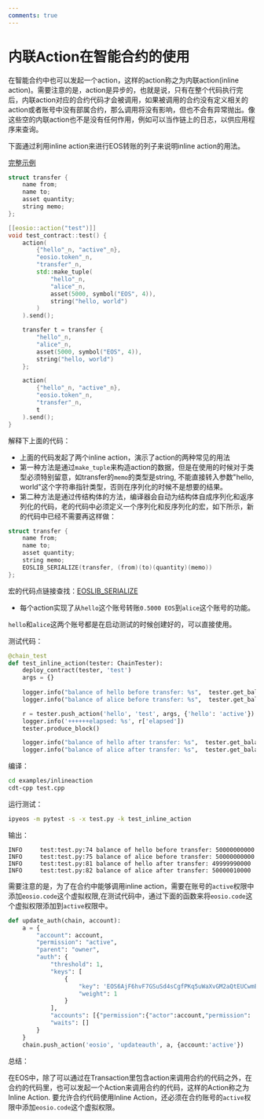 ```yaml
---
comments: true
---
```


# 内联Action在智能合约的使用

在智能合约中也可以发起一个action，这样的action称之为内联action(inline action)。需要注意的是，action是异步的，也就是说，只有在整个代码执行完后，内联action对应的合约代码才会被调用，如果被调用的合约没有定义相关的action或者账号中没有部属合约，那么调用将没有影响，但也不会有异常抛出。像这些空的内联action也不是没有任何作用，例如可以当作链上的日志，以供应用程序来查询。

下面通过利用inline action来进行EOS转账的列子来说明inline action的用法。

[完整示例](https://github.com/learnforpractice/cppscdk-book/tree/master/examples/inlineaction)

```cpp
struct transfer {
    name from;
    name to;
    asset quantity;
    string memo;
};

[[eosio::action("test")]]
void test_contract::test() {
    action(
        {"hello"_n, "active"_n},
        "eosio.token"_n,
        "transfer"_n,
        std::make_tuple(
            "hello"_n,
            "alice"_n,
            asset(5000, symbol("EOS", 4)),
            string("hello, world")
        )
    ).send();

    transfer t = transfer {
        "hello"_n,
        "alice"_n,
        asset(5000, symbol("EOS", 4)),
        string("hello, world")
    };

    action(
        {"hello"_n, "active"_n},
        "eosio.token"_n,
        "transfer"_n,
        t
    ).send();
}
```

解释下上面的代码：

- 上面的代码发起了两个inline action，演示了action的两种常见的用法
- 第一种方法是通过`make_tuple`来构造action的数据，但是在使用的时候对于类型必须特别留意，如transfer的`memo`的类型是string, 不能直接转入参数"hello, world"这个字符串指针类型，否则在序列化的时候不是想要的结果。
- 第二种方法是通过传结构体的方法，编译器会自动为结构体自成序列化和返序列化的代码，老的代码中必须定义一个序列化和反序列化的宏，如下所示，新的代码中已经不需要再这样做：
```cpp
struct transfer {
    name from;
    name to;
    asset quantity;
    string memo;
    EOSLIB_SERIALIZE(transfer, (from)(to)(quantity)(memo))
};
```

宏的代码点链接查找：[EOSLIB_SERIALIZE](https://github.com/AntelopeIO/cdt/blob/6f9531319ded3633d47676f4d1ab57b9001ff985/libraries/eosiolib/core/eosio/serialize.hpp#L23)

- 每个action实现了从`hello`这个账号转账`0.5000 EOS`到`alice`这个账号的功能。

`hello`和`alice`这两个账号都是在启动测试的时候创建好的，可以直接使用。

测试代码：

```python
@chain_test
def test_inline_action(tester: ChainTester):
    deploy_contract(tester, 'test')
    args = {}
    
    logger.info("balance of hello before transfer: %s",  tester.get_balance('hello'))
    logger.info("balance of alice before transfer: %s",  tester.get_balance('alice'))

    r = tester.push_action('hello', 'test', args, {'hello': 'active'})
    logger.info('++++++elapsed: %s', r['elapsed'])
    tester.produce_block()

    logger.info("balance of hello after transfer: %s",  tester.get_balance('hello'))
    logger.info("balance of alice after transfer: %s",  tester.get_balance('alice'))
```

编译：

```bash
cd examples/inlineaction
cdt-cpp test.cpp
```

运行测试：

```bash
ipyeos -m pytest -s -x test.py -k test_inline_action
```

输出：

```
INFO     test:test.py:74 balance of hello before transfer: 50000000000
INFO     test:test.py:75 balance of alice before transfer: 50000000000
INFO     test:test.py:81 balance of hello after transfer: 49999990000
INFO     test:test.py:82 balance of alice after transfer: 50000010000
```

需要注意的是，为了在合约中能够调用inline action，需要在账号的`active`权限中添加`eosio.code`这个虚拟权限,在测试代码中，通过下面的函数来将`eosio.code`这个虚拟权限添加到`active`权限中。

```python
def update_auth(chain, account):
    a = {
        "account": account,
        "permission": "active",
        "parent": "owner",
        "auth": {
            "threshold": 1,
            "keys": [
                {
                    "key": 'EOS6AjF6hvF7GSuSd4sCgfPKq5uWaXvGM2aQtEUCwmEHygQaqxBSV',
                    "weight": 1
                }
            ],
            "accounts": [{"permission":{"actor":account,"permission": 'eosio.code'}, "weight":1}],
            "waits": []
        }
    }
    chain.push_action('eosio', 'updateauth', a, {account:'active'})
```

总结：

在EOS中，除了可以通过在Transaction里包含action来调用合约的代码之外，在合约的代码里，也可以发起一个Action来调用合约的代码，这样的Action称之为Inline Action. 要允许合约代码使用Inline Action，还必须在合约账号的`active`权限中添加`eosio.code`这个虚拟权限。
